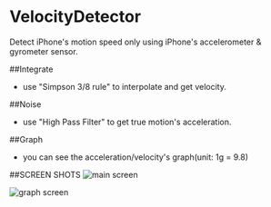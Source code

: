 # VelocityDetector
Detect iPhone's motion speed only using iPhone's accelerometer &amp; gyrometer  sensor.

##Integrate
- use "Simpson 3/8 rule" to interpolate and get velocity.

##Noise
- use "High Pass Filter" to get true motion's acceleration.

##Graph
- you can see the acceleration/velocity's graph(unit: 1g = 9.8) 

##SCREEN SHOTS
![main screen](https://cloud.githubusercontent.com/assets/8768646/13544135/ba9d2ede-e2ad-11e5-9dbf-b91651182ce7.PNG)

![graph screen](https://cloud.githubusercontent.com/assets/8768646/13544136/bf8579d8-e2ad-11e5-93dd-0f6a9cc26479.PNG)
